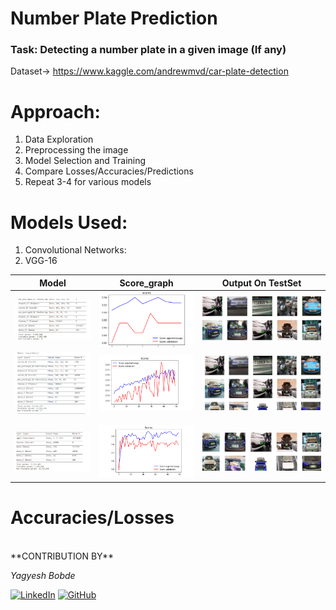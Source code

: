 # Number Plate Prediction
### **Task**: Detecting a number plate in a given image (If any)
Dataset-> https://www.kaggle.com/andrewmvd/car-plate-detection

# Approach: 
1. Data Exploration
2. Preprocessing the image
3. Model Selection and Training
4. Compare Losses/Accuracies/Predictions
5. Repeat 3-4 for various models

# Models Used: 
1. Convolutional Networks: 
2. VGG-16

| Model | Score_graph | Output On TestSet | 
|--|--|--|
| ![](../Images/cnn1-summ.png) | ![](../Images/cnn1-graph.png) | ![](../Images/cnn1-plot.png) | 
| ![](../Images/cnn2-sumary.png) | ![](../Images/cnn2-graph.png) | ![](../Images/cnn2-pred.png) | 
| | |
| | |
| ![](../Images/vgg-16.png) | ![](../Images/vgg_graph.png) | ![](../Images/vgg-prediction.png) | 



# Accuracies/Losses

<br>
**CONTRIBUTION BY**  

*Yagyesh Bobde*  

  
[![LinkedIn](https://img.shields.io/badge/linkedin-%230077B5.svg?style=for-the-badge&logo=linkedin&logoColor=white)](https://www.linkedin.com/in/yagyesh-bobde-177523220/) [![GitHub](https://img.shields.io/badge/github-%23121011.svg?style=for-the-badge&logo=github&logoColor=white)](https://github.com/yagyesh-bobde)
